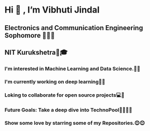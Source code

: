 #                                                         Hi 👋 , I’m Vibhuti Jindal

## Electronics and Communication Engineering Sophomore 👩🏻‍🎓
## NIT Kurukshetra🏫🎓

### I'm interested in  Machine Learning and Data Science.👀👀

### I'm currently working on deep learning🔎🔎

### Loking to collaborate for open source projects💻💞️

### Future Goals: Take a deep dive into TechnoPool✌🏻✌🏻

### Show some love by starring some of my Repositories.😊😊



<!---
VibhutiJindal/VibhutiJindal is a ✨ special ✨ repository because its `README.md` (this file) appears on your GitHub profile.
You can click the Preview link to take a look at your changes.
--->
